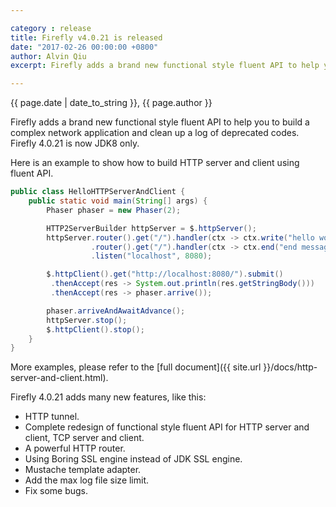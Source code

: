 ```yaml
---

category : release
title: Firefly v4.0.21 is released
date: "2017-02-26 00:00:00 +0800"
author: Alvin Qiu
excerpt: Firefly adds a brand new functional style fluent API to help you to build a complex network application and clean up a log of deprecated codes. Firefly 4.0.21 is now JDK8 only. Please click view all to see the details.

---
```

<p class="text-muted"> {{ page.date | date_to_string }}, {{ page.author }}</p>

Firefly adds a brand new functional style fluent API to help you to build a complex network application and clean up a log of deprecated codes. Firefly 4.0.21 is now JDK8 only.

Here is an example to show how to build HTTP server and client using fluent API.
```java
public class HelloHTTPServerAndClient {
    public static void main(String[] args) {
        Phaser phaser = new Phaser(2);

        HTTP2ServerBuilder httpServer = $.httpServer();
        httpServer.router().get("/").handler(ctx -> ctx.write("hello world! ").next())
                  .router().get("/").handler(ctx -> ctx.end("end message"))
                  .listen("localhost", 8080);

        $.httpClient().get("http://localhost:8080/").submit()
         .thenAccept(res -> System.out.println(res.getStringBody()))
         .thenAccept(res -> phaser.arrive());

        phaser.arriveAndAwaitAdvance();
        httpServer.stop();
        $.httpClient().stop();
    }
}
```

More examples, please refer to the [full document]({{ site.url }}/docs/http-server-and-client.html).

Firefly 4.0.21 adds many new features, like this:
- HTTP tunnel.
- Complete redesign of functional style fluent API for HTTP server and client, TCP server and client.
- A powerful HTTP router.
- Using Boring SSL engine instead of JDK SSL engine.
- Mustache template adapter.
- Add the max log file size limit.
- Fix some bugs.
